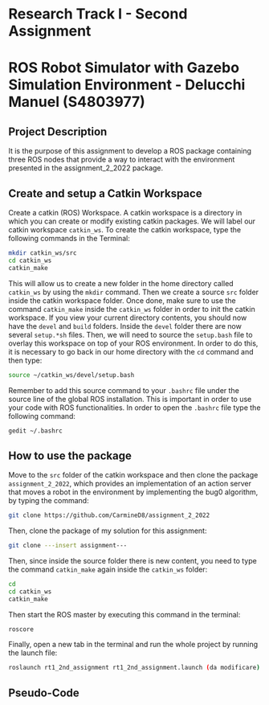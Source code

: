 Research Track I - Second Assignment
================================
ROS Robot Simulator with Gazebo Simulation Environment - Delucchi Manuel (S4803977)
================================

Project Description
----------------------

It is the purpose of this assignment to develop a ROS package containing three ROS nodes that provide a way to interact with the environment presented in the assignment_2_2022 package.

Create and setup a Catkin Workspace
--------------------------------

Create a catkin (ROS) Workspace. A catkin workspace is a directory in which you can create or modify existing catkin packages. We will label our catkin workspace `catkin_ws`. To create the catkin workspace, type the following commands in the Terminal:

```bash
mkdir catkin_ws/src
cd catkin_ws
catkin_make
```

This will allow us to create a new folder in the home directory called `catkin_ws` by using the `mkdir` command. Then we create a source `src` folder inside the catkin workspace folder. Once done, make sure to use the command `catkin_make` inside the `catkin_ws` folder in order to init the catkin workspace. If you view your current directory contents, you should now have the `devel` and `build` folders. Inside the `devel` folder there are now several `setup.*sh` files. Then, we will need to source the `setup.bash` file to overlay this workspace on top of your ROS environment. In order to do this, it is necessary to go back in our home directory with the `cd` command and then type:

```bash
source ~/catkin_ws/devel/setup.bash
```

Remember to add this source command to your `.bashrc` file under the source line of the global ROS installation. This is important in order to use your code with ROS functionalities. In order to open the `.bashrc` file type the following command:

```bash
gedit ~/.bashrc
```

How to use the package
--------------

Move to the `src` folder of the catkin workspace and then clone the package `assignment_2_2022`, which provides an implementation of an action server that moves a robot in the environment by implementing the bug0 algorithm, by typing the command:

```bash
git clone https://github.com/CarmineD8/assignment_2_2022
```

Then, clone the package of my solution for this assignment:

```bash
git clone ---insert assignment---
```

Then, since inside the source folder there is new content, you need to type the command `catkin_make` again inside the `catkin_ws` folder:

```bash
cd
cd catkin_ws
catkin_make
```

Then start the ROS master by executing this command in the terminal:

```bash
roscore
```

Finally, open a new tab in the terminal and run the whole project by running the launch file:

```bash
roslaunch rt1_2nd_assignment rt1_2nd_assignment.launch (da modificare)
```
Pseudo-Code
----------------------
